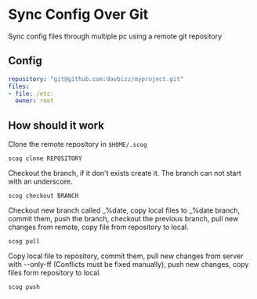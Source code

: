 # Sync Config Over Git

Sync config files through multiple pc using a remote git repository

## Config

```yaml
repository: "git@github.com:davbizz/myproject.git"
files:
- file: /etc:
  owner: root
```

## How should it work

Clone the remote repository in `$HOME/.scog`
```
scog clone REPOSITORY
```

Checkout the branch, if it don't exists create it. The branch can not start with an underscore.
```
scog checkout BRANCH
```

Checkout new branch called _%date, copy local files to _%date branch, commit them, push the branch,
checkout the previous branch, pull new changes from remote, copy file from repository to local.
```
scog pull
```

Copy local file to repository, commit them, pull new changes from server with --only-ff (Conflicts must be fixed manually),
push new changes, copy files form repository to local.
```
scog push
```